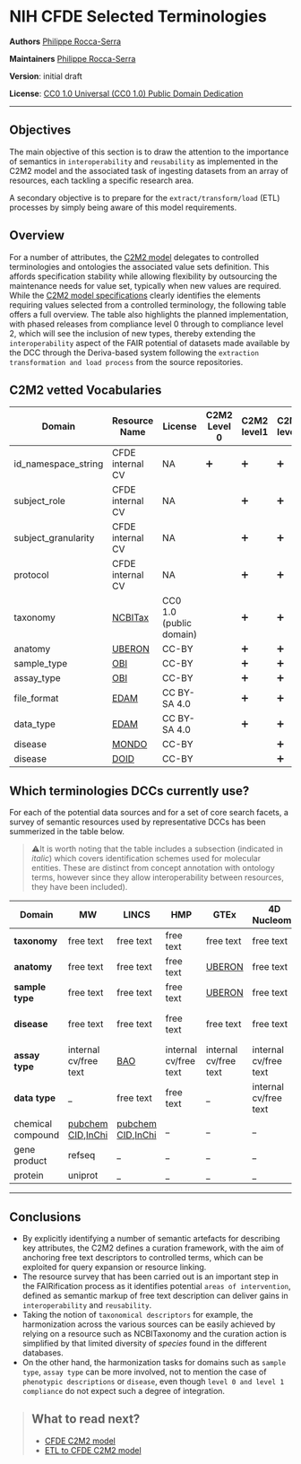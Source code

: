 # NIH CFDE Selected Terminologies

**Authors** [Philippe Rocca-Serra](https://orcid.org/0000-0001-9853-5668)

**Maintainers** [Philippe Rocca-Serra](https://orcid.org/0000-0001-9853-5668)

**Version**: initial draft

**License**: [CC0 1.0 Universal (CC0 1.0) Public Domain Dedication](https://creativecommons.org/publicdomain/zero/1.0/deed.en)

---

## Objectives

The main objective of this section is to draw the attention to the importance of semantics in `interoperability` and `reusability` as implemented in the C2M2 model and the associated task of ingesting datasets from an array of resources, each tackling a specific research area.

A secondary objective is to prepare for the `extract/transform/load` (ETL) processes by simply being aware of this model requirements.

## Overview
For a number of attributes, the [C2M2 model](https://github.com/nih-cfde/specifications-and-documentation) delegates to controlled terminologies and ontologies the associated value sets definition. This affords specification stability while allowing flexibility by outsourcing the maintenance needs for value set, typically when new values are required.
While the [C2M2 model specifications](https://github.com/nih-cfde/specifications-and-documentation) clearly identifies the elements requiring values selected from a controlled terminology, the following table offers a full overview.
The table also highlights the planned implementation, with phased releases from compliance level 0 through to compliance level 2, which will see the inclusion of new types, thereby extending the `interoperability` aspect of the FAIR potential of datasets made available by the DCC through the Deriva-based system following the `extraction transformation and load process` from the source repositories.

## C2M2 vetted Vocabularies

|Domain|Resource Name|License|C2M2 Level 0| C2M2 level1|C2M2 level2|
|-|-|-|-|-|- |
|id_namespace_string|CFDE internal CV|NA |:heavy_plus_sign:|:heavy_plus_sign: | :heavy_plus_sign:|
|subject_role|CFDE internal CV | NA | |:heavy_plus_sign: |:heavy_plus_sign:|
|subject_granularity |CFDE internal CV |NA | |:heavy_plus_sign:|:heavy_plus_sign:|
|protocol|CFDE internal CV |NA | | :heavy_plus_sign:|:heavy_plus_sign:|
|taxonomy| [NCBITax](http://www.obofoundry.org/ontology/ncbitaxon.html)|CC0 1.0 (public domain) | |:heavy_plus_sign:|:heavy_plus_sign:|
|anatomy| [UBERON](http://www.obofoundry.org/ontology/uberon.html)|CC-BY | |:heavy_plus_sign: |:heavy_plus_sign:|
|sample_type |[OBI](http://www.obofoundry.org/ontology/obi.html) |CC-BY | |:heavy_plus_sign:|:heavy_plus_sign:|
|assay_type| [OBI](http://www.obofoundry.org/ontology/obi.html) |CC-BY | | :heavy_plus_sign:|:heavy_plus_sign:|
|file_format|[EDAM](https://github.com/edamontology/edamontology)|CC BY-SA 4.0 | |:heavy_plus_sign: |:heavy_plus_sign:|
|data_type | [EDAM](https://github.com/edamontology/edamontology)|CC BY-SA 4.0 | |:heavy_plus_sign:|:heavy_plus_sign: |
|disease| [MONDO](https://mondo.monarchinitiative.org/)|CC-BY | | |:heavy_plus_sign:|
|disease| [DOID](http://www.obofoundry.org/ontology/doid.html)| CC-BY| | |:heavy_plus_sign:|


## Which terminologies DCCs currently use?

For each of the potential data sources and for a set of core search facets, a survey of semantic resources used by representative DCCs has been summerized in the table below.

>:warning:It is worth noting that the table includes a subsection (indicated in *italic*) which covers identification schemes used for molecular entities. These are distinct from concept annotation with ontology terms, however since they allow interoperability between resources, they have been included). 




| Domain            | MW                    | LINCS             | HMP                   | GTEx                                                     | 4D Nucleome           | KidsFirst                                                                                                    |
|-------------------|-----------------------|-------------------|-----------------------|----------------------------------------------------------|-----------------------|--------------------------------------------------------------------------------------------------------------|
| **taxonomy**          | free text             | free text         |free text             | free text                                                | free text             |free text                                                                                                    |
| **anatomy**           | free text             | free text         |free text           | [UBERON](http://www.obofoundry.org/ontology/uberon.html) | free text             | [NCIT](https://ncit.nci.nih.gov/ncitbrowser/)                                                                |
| **sample type**       | free text             | free text         |free text             | [UBERON](http://www.obofoundry.org/ontology/uberon.html) | free text             | [NCIT](https://ncit.nci.nih.gov/ncitbrowser/)                                                                |
| **disease**           | free text             | free text         |free text             | free text                                                | free text             | [HPO](https://hpo.jax.org/) [NCIT](https://ncit.nci.nih.gov/ncitbrowser/) [MONDO](http://www.obofoundry.org/ontology/mondo.html) |
| **assay type**        | internal cv/free text | [BAO](http://bioassayontology.org/)           |internal cv/free text | internal cv/free text                                    | internal cv/free text | internal cv/free text                                                                                        |
| **data type**         | _                     | free text         |free text             | _                                                        | internal cv/free text | internal cv/free text                                                                                        |
| chemical compound | [pubchem CID](https://pubchem.ncbi.nlm.nih.gov/),[InChi](https://www.inchi-trust.org/)     | [pubchem CID](https://pubchem.ncbi.nlm.nih.gov/),[InChi](https://www.inchi-trust.org/) | _                     | _                                                        | _                     | _                                                                                                            |
| gene product      | refseq                | _                 | _                     | _                                                        | _                     | _                                                                                                            |
| protein           | uniprot               | _                 | _                     | _                                                        | _                     | _                                                                                                            |

___

## Conclusions

* By explicitly identifying a number of semantic artefacts for describing key attributes, the C2M2 defines a curation framework, with the aim of anchoring free text descriptors to controlled terms, which can be exploited for query expansion or resource linking.
* The resource survey that has been carried out is an important step in the FAIRification process as it identifies potential `areas of intervention`, defined as semantic markup of free text description can deliver gains in `interoperability` and `reusability`.
* Taking the notion of `taxonomical descriptors` for example, the harmonization across the various sources can be easily achieved by relying on a resource such as NCBITaxonomy and the curation action is simplified by that limited diversity of *species* found in the different databases.
* On the other hand, the harmonization tasks for domains such as `sample type`, `assay type` can be more involved, not to mention the case of `phenotypic descriptions` or `disease`, even though `level 0 and level 1 compliance` do not expect such a degree of integration.

> ##  What to read next?
> * [CFDE C2M2 model](../Discoverability/c2m2.md)
> * [ETL to CFDE C2M2 model](../Discoverability/seo.ipynb)


